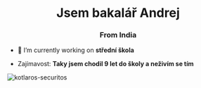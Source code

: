 <h1 align="center">Jsem bakalář Andrej</h1>
<h3 align="center">From India</h3>

- 🔭 I’m currently working on **střední škola**

- Zajímavost: **Taky jsem chodil 9 let do školy a neživím se tím**

![kotlaros-securitos](https://media1.tenor.com/m/qJqtOhc4iawAAAAd/kotlar-security-perfektni-uroven-kotlar-security.gif)
